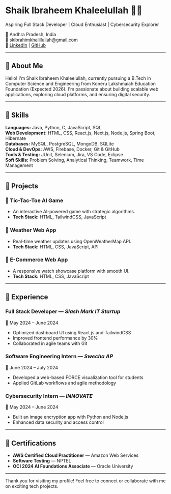 # Shaik Ibraheem Khaleelullah 👨‍💻

Aspiring Full Stack Developer | Cloud Enthusiast | Cybersecurity Explorer

📍 Andhra Pradesh, India  
📧 skibrahimkhalillullah@gmail.com  
🔗 [LinkedIn](https://www.linkedin.com/in/shaik-ibraheem-khaleelullah/) | [GitHub](https://github.com/sik2005)

---

## 🧠 About Me

Hello! I'm Shaik Ibraheem Khaleelullah, currently pursuing a B.Tech in Computer Science and Engineering from Koneru Lakshmaiah Education Foundation (Expected 2026). I'm passionate about building scalable web applications, exploring cloud platforms, and ensuring digital security.

---

## 🚀 Skills

**Languages:** Java, Python, C, JavaScript, SQL  
**Web Development:** HTML, CSS, React.js, Next.js, Node.js, Spring Boot, Hibernate  
**Databases:** MySQL, PostgreSQL, MongoDB, SQLite  
**Cloud & DevOps:** AWS, Firebase, Docker, Git & GitHub  
**Tools & Testing:** JUnit, Selenium, Jira, VS Code, Eclipse  
**Soft Skills:** Problem Solving, Analytical Thinking, Teamwork, Time Management

---

## 🧩 Projects

### 🔹 Tic-Tac-Toe AI Game
- An interactive AI-powered game with strategic algorithms.
- **Tech Stack:** HTML, TailwindCSS, JavaScript

### 🔹 Weather Web App
- Real-time weather updates using OpenWeatherMap API.
- **Tech Stack:** HTML, CSS, JavaScript, API

### 🔹 E-Commerce Web App
- A responsive watch showcase platform with smooth UI.
- **Tech Stack:** HTML, CSS, JavaScript

---

## 💼 Experience

### Full Stack Developer — *Slash Mark IT Startup*  
📆 May 2024 – June 2024  
- Optimized dashboard UI using React.js and TailwindCSS  
- Improved frontend performance by 30%  
- Collaborated in agile teams with Git

### Software Engineering Intern — *Swecha AP*  
📆 June 2024 – July 2024  
- Developed a web-based FORCE visualization tool for students  
- Applied GitLab workflows and agile methodology

### Cybersecurity Intern — *INNOVATE*  
📆 May 2024 – June 2024  
- Built an image encryption app with Python and Node.js  
- Enhanced data security and access control

---

## 📜 Certifications

- **AWS Certified Cloud Practitioner** — Amazon Web Services  
- **Software Testing** — NPTEL  
- **OCI 2024 AI Foundations Associate** — Oracle University

---


Thank you for visiting my profile! Feel free to connect or collaborate with me on exciting tech projects.
